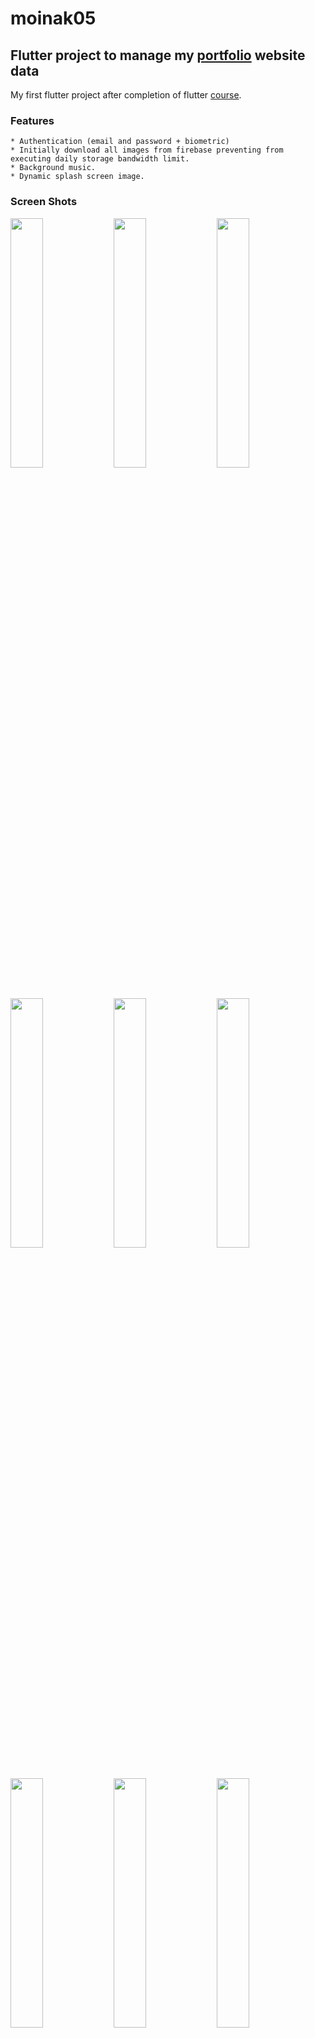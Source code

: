 # moinak05

## Flutter project to manage my <a href='https://moinak05.vercel.app'>portfolio</a> website data

My first flutter project after completion of flutter <a href="https://www.udemy.com/course/learn-flutter-dart-to-build-ios-android-apps/">course</a>.

### Features

    * Authentication (email and password + biometric)
    * Initially download all images from firebase preventing from executing daily storage bandwidth limit.
    * Background music.
    * Dynamic splash screen image.

### Screen Shots

   <img width="32%"  src="https://github.com/Moinak-Majumdar/portfolio-manager/assets/99950805/c502e568-474b-4430-b36e-f8f6b4859b24">
   <img width="32%" src="https://github.com/Moinak-Majumdar/portfolio-manager/assets/99950805/fb8df8d8-c0ab-49c3-bdbf-d915daa8278d">
   <img  width="32%" src="https://github.com/Moinak-Majumdar/portfolio-manager/assets/99950805/75123a8d-6adf-451a-9461-03c6e2184d77"> 
   <img  width="32%" src="https://github.com/Moinak-Majumdar/portfolio-manager/assets/99950805/b095b0a7-4376-4dcc-afa9-bee48bdba031"/> 
   <img  width="32%" src="https://github.com/Moinak-Majumdar/portfolio-manager/assets/99950805/49b98a4d-1702-4e32-b9ce-1782b12d7b46"/> 
   <img  width="32%" src="https://github.com/Moinak-Majumdar/portfolio-manager/assets/99950805/95b800de-0f84-4645-92fc-d44ecf09a445"/> 
   <img  width="32%" src="https://github.com/Moinak-Majumdar/portfolio-manager/assets/99950805/e2030aff-e99e-43e1-a1cf-f9fbc608fe32"/> 
   <img  width="32%" src="https://github.com/Moinak-Majumdar/portfolio-manager/assets/99950805/210b3fbe-88a4-42e6-bfaa-1d42fced821f"/>
   <img  width="32%" src="https://github.com/Moinak-Majumdar/portfolio-manager/assets/99950805/8d5c9ce8-4815-4f87-b438-2c46939aad36">


### Preview check <a href="https://www.veed.io/view/c370d423-7cac-4e0c-adf6-57a22112d40a?panel=share">live</a>

### Music

1. Horizon - Pawel Blaszczak
2. TEARS - HEALTH
3. Legend of the Eagle Bearer (Main Theme) - The Flight
4. Outlaws From The West - Woody Jackson
5. Adrenaline - Jack Wall
6. No Turning Back - Olivier Deriviere

### Backend
 Backend of this app is created with express and mongodb (mongoose).

Live : <a href="https://github.com/Moinak-Majumdar/portfolio-server">git repository</a>

### Thanks to

1. placeholder gif from <a href='https://giphy.com/'>giphy</a>
2. My friend <a href='https://github.com/vishal-kumar-paswan'>Vishal Kumar Paswan</a> for my countless query.

